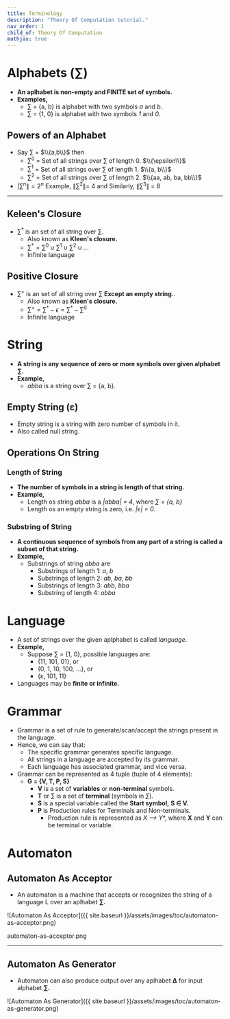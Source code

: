 ```yaml
---
title: Terminology
description: "Theory Of Computation tutorial."
nav_order: 1
child_of: Theory Of Computation
mathjax: true
---
```


# Alphabets (∑)

- **An aplhabet is non-empty and FINITE set of symbols.**
- **Examples,**
    - ∑ = {a, b} is alphabet with two symbols *a* and *b*.
    - ∑ = {1, 0} is alphabet with two symbols *1* and *0*.

## Powers of an Alphabet

- Say $\sum$ = $\\{a,b\\}$ then
	- $\sum^0$ = Set of all strings over $\sum$ of length 0. $\\{\epsilon\\}$
	- $\sum^1$ = Set of all strings over $\sum$ of length 1. $\\{a, b\\}$
	- $\sum^2$ = Set of all strings over $\sum$ of length 2. $\\{aa, ab, ba, bb\\}$
- \|$\sum^n\| = 2^n$ 
    Example, $\|\sum^2\|$= 4 and Similarly, $\|\sum^3\|$ = 8

***

## Keleen's Closure

- $\sum^*$ is an set of all string over ∑.
    - Also known as **Kleen's closure.**
    - $\sum^* = \sum^0 \cup \sum^1 \cup \sum^2 \cup ...$
    - Infinite language

## Positive Closure

- $\sum^+$ is an set of all string over ∑ **Except an empty string.**.
    - Also known as **Kleen's closure.**
    - $\sum^+ = \sum^* - \epsilon = \sum^* - \sum^0$
    - Infinite language

# String

- **A string is any sequence of zero or more symbols over given alphabet ∑.**
- **Example,**
    - *abba* is a string over ∑ = {a, b}.

## Empty String (ε)

- Empty string is a string with zero number of symbols in it.
- Also called null string.

## Operations On String

### Length of String

- **The number of symbols in a string is length of that string.**
- **Example,**
    - Length os string *abba* is a *\|abba\| = 4*, where *∑ = {a, b}*
    - Length os an empty string is zero, i.e. *\|ε\| = 0*.

### Substring of String

- **A continuous sequence of symbols from any part of a string is called a subset of that string.**
- **Example,**
    - Substrings of string *abba* are
        - Substrings of length 1: *a*, *b*
        - Substrings of length 2: *ab*, *ba*, *bb*
        - Substrings of length 3: *abb*, *bba*
        - Substring of length 4: *abba* 

# Language

- A set of strings over the given aplphabet is called *language*.
- **Example,**
    - Suppose ∑ = {1, 0}, possible languages are:
        - {11, 101, 01}, or
        - {0, 1, 10, 100, ...}, or
        - {ε, 101, 11}
- Languages may be **finite or infinite.**

# Grammar

- Grammar is a set of rule to generate/scan/accept the strings present in the language.
- Hence, we can say that:
    - The specific grammar generates specific language.
    - All strings in a language are accepted by its grammar.
    - Each language has associated grammar, and vice versa.
- Grammar can be represented as 4 tuple (tuple of 4 elements):
    - **G = {V, T, P, S}**
        - **V** is a set of **variables** or **non-terminal** symbols.
        - **T** or ∑ is a set of **terminal** (symbols in *∑*).
        - **S** is a special variable called the **Start symbol,** **S ∈ V.**
        - **P** is Production rules for Terminals and Non-terminals.
            - Production rule is represented as *X --> Y**, where **X** and **Y** can be terminal or variable.

# Automaton

## Automaton As Acceptor

- An automaton is a machine that accepts or recognizes the string of a language L over an aplhabet **∑.**

![Automaton As Acceptor]({{ site.baseurl }}/assets/images/toc/automaton-as-acceptor.png)

automaton-as-acceptor.png

***

## Automaton As Generator

- Automaton can also produce output over any aplhabet **∆** for input alphabet **∑.**

![Automaton As Generator]({{ site.baseurl }}/assets/images/toc/automaton-as-generator.png)
